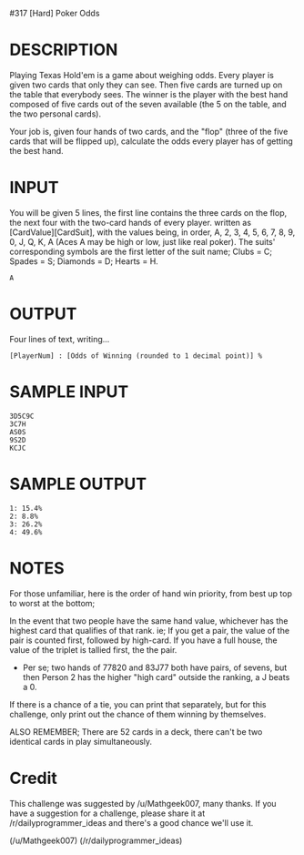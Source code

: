 #317 [Hard] Poker Odds

# DESCRIPTION
Playing Texas Hold'em is a game about weighing odds. Every player is given two cards that only they can see. Then five cards are turned up on the table that everybody sees. The winner is the player with the best hand composed of five cards out of the seven available (the 5 on the table, and the two personal cards).

Your job is, given four hands of two cards, and the "flop" (three of the five cards that will be flipped up), calculate the odds every player has of getting the best hand.

# INPUT
You will be given 5 lines, the first line contains the three cards on the flop, the next four with the two-card hands of every player. written as [CardValue][CardSuit], with the values being, in order, A, 2, 3, 4, 5, 6, 7, 8, 9, 0, J, Q, K, A (Aces A may be high or low, just like real poker). The suits' corresponding symbols are the first letter of the suit name; Clubs = C; Spades = S; Diamonds = D; Hearts = H.


```
A
```
# OUTPUT
Four lines of text, writing...


```
[PlayerNum] : [Odds of Winning (rounded to 1 decimal point)] %
```
# SAMPLE INPUT

```
3D5C9C    
3C7H    
AS0S    
9S2D    
KCJC
```
# SAMPLE OUTPUT

```
1: 15.4%    
2: 8.8%    
3: 26.2%    
4: 49.6%
```
# NOTES
For those unfamiliar, here is the order of hand win priority, from best up top to worst at the bottom;

In the event that two people have the same hand value, whichever has the highest card that qualifies of that rank. ie; If you get a pair, the value of the pair is counted first, followed by high-card. If you have a full house, the value of the triplet is tallied first, the the pair.
  * Per se; two hands of 77820 and 83J77 both have pairs, of sevens, but then Person 2 has the higher "high card" outside the ranking, a J beats a 0.

If there is a chance of a tie, you can print that separately, but for this challenge, only print out the chance of them winning by themselves.

ALSO REMEMBER; There are 52 cards in a deck, there can't be two identical cards in play simultaneously.

# Credit
This challenge was suggested by /u/Mathgeek007, many thanks. If you have a suggestion for a challenge, please share it at /r/dailyprogrammer_ideas and there's a good chance we'll use it. 

(/u/Mathgeek007)
(/r/dailyprogrammer_ideas)
